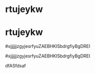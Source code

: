 # rtujeykw
# rtujeykw

#xjjjjjjzgyjesrfyuZAEBHKISbdrgfiyBgDREI

#xjjjjjjzgyjesrfyuZAEBHKISbdrgfiyBgDREI

dfASfdsaf
